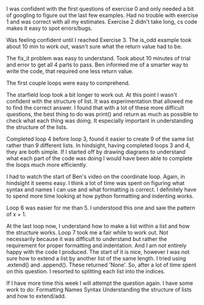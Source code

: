 I was confident with the first questions of exercise 0 and only needed a bit of googling to figure out the last few examples.
Had no trouble with exercise 1 and was correct with all my estimates. 
Exercise 2 didn't take long, cs code makes it easy to spot errors/bugs. 

Was feeling confident until I reached Exercise 3.
The is_odd example took about 10 min to work out, wasn't sure what the return value had to be. 

The fix_it problem was easy to understand. Took about 10 minutes of trial and error to get all 4 parts to pass. Ben informed me of a smarter way to write the code, that required one less return value. 

The first couple loops were easy to comprehend. 

The starfield loop took a bit longer to work out. At this point I wasn't confident with the structure of list. It was experimentation that allowed me to find the correct answer.
I found that with a lot of these more difficult questions, the best thing to do was print() and return as much as possible to check what each thing was doing. It especially important in understanding the structure of the lists.  

Completed loop 4 before loop 3, found it easier to create 9 of the same list rather than 9 different lists.
In hindsight, having completed loops 3 and 4, they are both simple. 
If I started off by drawing diagrams to understand what each part of the code was doing I would have been able to complete the loops much more efficiently. 

I had to watch the start of Ben's video on the coordinate loop. Again, in hindsight it seems easy. I think a lot of time was spent on figuring what syntax and names I can use and what formatting is correct. I definitely have to spend more time looking at how python formatting and indenting works. 

Loop 6 was easier for me than 5. I understood this one and saw the pattern of x + 1. 

At the last loop now, I understand how to make a list within a list and how the structure works. 
Loop 7 took me a fair while to work out. Not necessarily because it was difficult to understand but rather the requirement for proper formatting and indentation. 
And I am not entirely happy with the code I produced. The start of it is nice, however I was not sure how to extend a list by another list of the same length. I tried using .extend() and .append(). These returned 'None'. So, after a lot of time spent on this question. I resorted to splitting each list into the indices. 

If I have more time this week I will attempt the question again. I have some work to do: 
Formatting
Names
Syntax 
Understanding the structure of lists and how to extend/add. 


